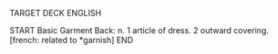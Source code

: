 TARGET DECK
ENGLISH

START
Basic
Garment
Back: n. 1 article of dress. 2 outward covering. [french: related to *garnish]
END
